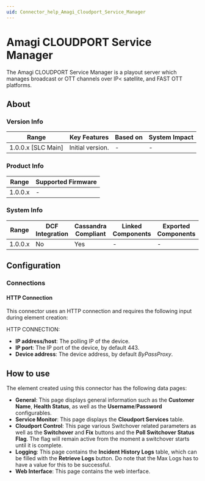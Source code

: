 ```yaml
---
uid: Connector_help_Amagi_Cloudport_Service_Manager
---
```


# Amagi CLOUDPORT Service Manager

The Amagi CLOUDPORT Service Manager is a playout server which manages broadcast or OTT channels over IP< satellite, and FAST OTT platforms.

## About

### Version Info

| Range                | Key Features     | Based on     | System Impact     |
|----------------------|------------------|--------------|-------------------|
| 1.0.0.x \[SLC Main\] | Initial version. | \-           | \-                |

### Product Info

| Range     | Supported Firmware     |
|-----------|------------------------|
| 1.0.0.x   | \-                     |

### System Info

| Range     | DCF Integration     | Cassandra Compliant     | Linked Components     | Exported Components     |
|-----------|---------------------|-------------------------|-----------------------|-------------------------|
| 1.0.0.x   | No                  | Yes                     | \-                    | \-                      |

## Configuration

### Connections

#### HTTP Connection

This connector uses an HTTP connection and requires the following input during element creation:

HTTP CONNECTION:

- **IP address/host**: The polling IP of the device.
- **IP port**: The IP port of the device, by default 443.
- **Device address**: The device address, by default *ByPassProxy*.

## How to use

The element created using this connector has the following data pages:

- **General**: This page displays general information such as the **Customer Name**, **Health Status**, as well as the **Username**/**Password** configurables.
- **Service Monitor**: This page displays the **Cloudport Services** table.
- **Cloudport Control**: This page various Switchover related parameters as well as the **Switchover** and **Fix** buttons and the **Poll Switchover Status Flag**. The flag will remain active from the moment a switchover starts until it is complete.
- **Logging**: This page contains the **Incident History Logs** table, which can be filled with the **Retrieve Logs** button. Do note that the Max Logs has to have a value for this to be successful.
- **Web Interface**: This page contains the web interface.
